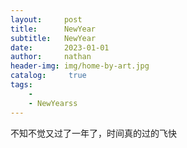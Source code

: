 ```yaml
---
layout:     post
title:      NewYear
subtitle:   NewYear
date:       2023-01-01
author:     nathan 
header-img: img/home-by-art.jpg
catalog: 	 true
tags:
    - 
    - NewYearss
---
```




不知不觉又过了一年了，时间真的过的飞快